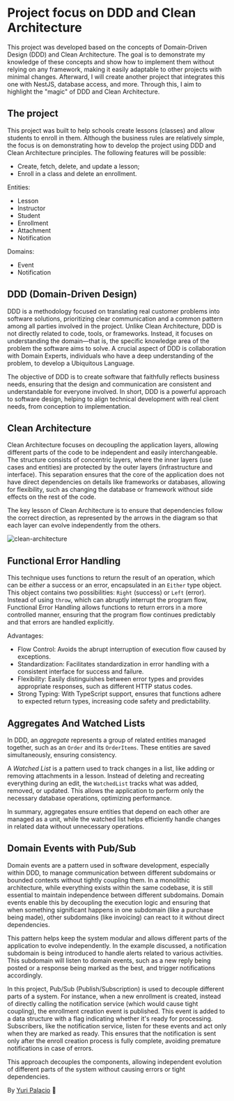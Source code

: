 # Project focus on DDD and Clean Architecture

This project was developed based on the concepts of Domain-Driven Design (DDD) and Clean Architecture.
The goal is to demonstrate my knowledge of these concepts and show how to implement them without relying on any framework, making it easily adaptable to other projects with minimal changes.
Afterward, I will create another project that integrates this one with NestJS, database access, and more.
Through this, I aim to highlight the "magic" of DDD and Clean Architecture.

## The project
This project was built to help schools create lessons (classes) and allow students to enroll in them.
Although the business rules are relatively simple, the focus is on demonstrating how to develop the project using DDD and Clean Architecture principles.
The following features will be possible:
- Create, fetch, delete, and update a lesson;
- Enroll in a class and delete an enrollment.

Entities:
- Lesson
- Instructor
- Student
- Enrollment
- Attachment
- Notification

Domains:
- Event
- Notification

## DDD (Domain-Driven Design)
DDD is a methodology focused on translating real customer problems into software solutions, prioritizing clear communication and a common pattern among all parties involved in the project.
Unlike Clean Architecture, DDD is not directly related to code, tools, or frameworks. Instead, it focuses on understanding the domain—that is, the specific knowledge area of the problem the software aims to solve.
A crucial aspect of DDD is collaboration with Domain Experts, individuals who have a deep understanding of the problem, to develop a Ubiquitous Language.

The objective of DDD is to create software that faithfully reflects business needs, ensuring that the design and communication are consistent and understandable for everyone involved.
In short, DDD is a powerful approach to software design, helping to align technical development with real client needs, from conception to implementation.

## Clean Architecture
Clean Architecture focuses on decoupling the application layers, allowing different parts of the code to be independent and easily interchangeable.
The structure consists of concentric layers, where the inner layers (use cases and entities) are protected by the outer layers (infrastructure and interface).
This separation ensures that the core of the application does not have direct dependencies on details like frameworks or databases, allowing for flexibility, such as changing the database or framework without side effects on the rest of the code.

The key lesson of Clean Architecture is to ensure that dependencies follow the correct direction, as represented by the arrows in the diagram so that each layer can evolve independently from the others.

![clean-architecture](https://th.bing.com/th/id/OIP.B7LkQDyDqLN3rRSrNYkETAHaFc?rs=1&pid=ImgDetMain)

## Functional Error Handling
This technique uses functions to return the result of an operation, which can be *either* a success or an error, encapsulated in an `Either` type object.
This object contains two possibilities: `Right` (success) or `Left` (error).
Instead of using `throw`, which can abruptly interrupt the program flow, Functional Error Handling allows functions to return errors in a more controlled manner, ensuring that the program flow continues predictably and that errors are handled explicitly.

Advantages:
- Flow Control: Avoids the abrupt interruption of execution flow caused by exceptions.
- Standardization: Facilitates standardization in error handling with a consistent interface for success and failure.
- Flexibility: Easily distinguishes between error types and provides appropriate responses, such as different HTTP status codes.
- Strong Typing: With TypeScript support, ensures that functions adhere to expected return types, increasing code safety and predictability.

## Aggregates And Watched Lists
In DDD, an *aggregate* represents a group of related entities managed together, such as an `Order` and its `OrderItems`. These entities are saved simultaneously, ensuring consistency.

A *Watched List* is a pattern used to track changes in a list, like adding or removing attachments in a lesson. Instead of deleting and recreating everything during an edit, the `WatchedList` tracks what was added, removed, or updated.
This allows the application to perform only the necessary database operations, optimizing performance.

In summary, aggregates ensure entities that depend on each other are managed as a unit, while the watched list helps efficiently handle changes in related data without unnecessary operations.

## Domain Events with Pub/Sub
Domain events are a pattern used in software development, especially within DDD, to manage communication between different subdomains or bounded contexts without tightly coupling them. In a monolithic architecture, while everything exists within the same codebase, it is still essential to maintain independence between different subdomains. Domain events enable this by decoupling the execution logic and ensuring that when something significant happens in one subdomain (like a purchase being made), other subdomains (like invoicing) can react to it without direct dependencies.

This pattern helps keep the system modular and allows different parts of the application to evolve independently. In the example discussed, a notification subdomain is being introduced to handle alerts related to various activities. This subdomain will listen to domain events, such as a new reply being posted or a response being marked as the best, and trigger notifications accordingly.

In this project, Pub/Sub (Publish/Subscription) is used to decouple different parts of a system. For instance, when a new enrollment is created, instead of directly calling the notification service (which would cause tight coupling), the enrollment creation event is published.
This event is added to a data structure with a flag indicating whether it's ready for processing.
Subscribers, like the notification service, listen for these events and act only when they are marked as ready.
This ensures that the notification is sent only after the enroll creation process is fully complete, avoiding premature notifications in case of errors.

This approach decouples the components, allowing independent evolution of different parts of the system without causing errors or tight dependencies.

By [Yuri Palacio](https://www.linkedin.com/in/yuri-palacio/) :wave:
